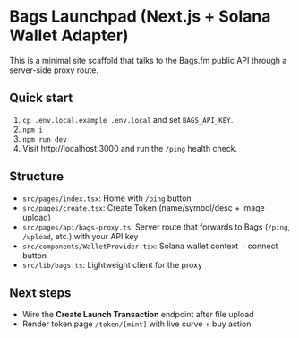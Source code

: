 # Bags Launchpad (Next.js + Solana Wallet Adapter)

This is a minimal site scaffold that talks to the Bags.fm public API through a server-side proxy route.

## Quick start
1. `cp .env.local.example .env.local` and set `BAGS_API_KEY`.
2. `npm i`
3. `npm run dev`
4. Visit http://localhost:3000 and run the `/ping` health check.

## Structure
- `src/pages/index.tsx`: Home with `/ping` button
- `src/pages/create.tsx`: Create Token (name/symbol/desc + image upload)
- `src/pages/api/bags-proxy.ts`: Server route that forwards to Bags (`/ping`, `/upload`, etc.) with your API key
- `src/components/WalletProvider.tsx`: Solana wallet context + connect button
- `src/lib/bags.ts`: Lightweight client for the proxy

## Next steps
- Wire the **Create Launch Transaction** endpoint after file upload
- Render token page `/token/[mint]` with live curve + buy action
